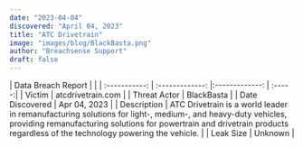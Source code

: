 ```yaml
---
date: "2023-04-04"
discovered: "April 04, 2023"
title: "ATC Drivetrain"
image: "images/blog/BlackBasta.png"
author: "Breachsense Support"
draft: false
---
```


| Data Breach Report           |              | 
| :-----------: | :-------------:     |:-------------:    | :-----:|
| Victim      | atcdrivetrain.com      | 
| Threat Actor      | BlackBasta      | 
| Date Discovered      | Apr 04, 2023      | 
| Description      | ATC Drivetrain is a world leader in remanufacturing solutions for light-, medium-, and heavy-duty vehicles, providing remanufacturing solutions for powertrain and drivetrain products regardless of the technology powering the vehicle.      | 
| Leak Size      | Unknown      | 

